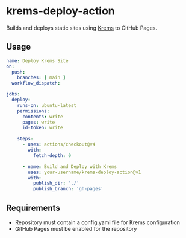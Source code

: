 # krems-deploy-action

Builds and deploys static sites using [Krems](https://github.com/mreider/krems) to GitHub Pages.

## Usage

```yaml
name: Deploy Krems Site
on:
  push:
    branches: [ main ]
  workflow_dispatch:

jobs:
  deploy:
    runs-on: ubuntu-latest
    permissions:
      contents: write
      pages: write
      id-token: write

    steps:
      - uses: actions/checkout@v4
        with:
          fetch-depth: 0

      - name: Build and Deploy with Krems
        uses: your-username/krems-deploy-action@v1
        with:
          publish_dir: './'
          publish_branch: 'gh-pages'
```

## Requirements

- Repository must contain a config.yaml file for Krems configuration
- GitHub Pages must be enabled for the repository

